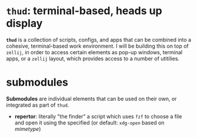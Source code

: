 `thud`: terminal-based, heads up display
========================================

**`thud`** is a collection of scripts, configs, and apps that can be combined
into a cohesive, terminal-based work environment. I will be building this on top
of `zellij`, in order to access certain elements as pop-up windows, terminal
apps, or a `zellij` layout, which provides access to a number of utitilies.

# submodules

**Submodules** are individual elements that can be used on their own, or
integrated as part of `thud`.

* **repertor**: literally "the finder" a script which uses `fzf` to choose a file
  and open it using the specified (or default: `xdg-open` based on *mimetype*)
